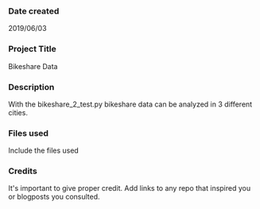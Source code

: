 ### Date created
2019/06/03

### Project Title
Bikeshare Data

### Description
With the bikeshare_2_test.py bikeshare data can be analyzed in 3 different cities.

### Files used
Include the files used

### Credits
It's important to give proper credit. Add links to any repo that inspired you or blogposts you consulted.
